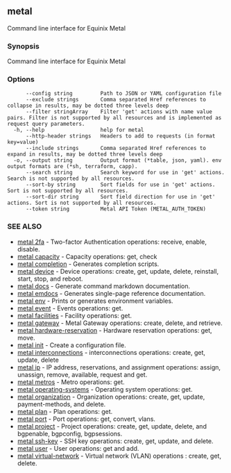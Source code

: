 ## metal

Command line interface for Equinix Metal

### Synopsis

Command line interface for Equinix Metal

### Options

```
      --config string         Path to JSON or YAML configuration file
      --exclude strings       Comma separated Href references to collapse in results, may be dotted three levels deep
      --filter stringArray    Filter 'get' actions with name value pairs. Filter is not supported by all resources and is implemented as request query parameters.
  -h, --help                  help for metal
      --http-header strings   Headers to add to requests (in format key=value)
      --include strings       Comma separated Href references to expand in results, may be dotted three levels deep
  -o, --output string         Output format (*table, json, yaml). env output formats are (*sh, terraform, capp).
      --search string         Search keyword for use in 'get' actions. Search is not supported by all resources.
      --sort-by string        Sort fields for use in 'get' actions. Sort is not supported by all resources.
      --sort-dir string       Sort field direction for use in 'get' actions. Sort is not supported by all resources.
      --token string          Metal API Token (METAL_AUTH_TOKEN)
```

### SEE ALSO

* [metal 2fa](metal_2fa.md)	 - Two-factor Authentication operations: receive, enable, disable.
* [metal capacity](metal_capacity.md)	 - Capacity operations: get, check
* [metal completion](metal_completion.md)	 - Generates completion scripts.
* [metal device](metal_device.md)	 - Device operations: create, get, update, delete, reinstall, start, stop, and reboot.
* [metal docs](metal_docs.md)	 - Generate command markdown documentation.
* [metal emdocs](metal_emdocs.md)	 - Generates single-page reference documentation.
* [metal env](metal_env.md)	 - Prints or generates environment variables.
* [metal event](metal_event.md)	 - Events operations: get.
* [metal facilities](metal_facilities.md)	 - Facility operations: get.
* [metal gateway](metal_gateway.md)	 - Metal Gateway operations: create, delete, and retrieve.
* [metal hardware-reservation](metal_hardware-reservation.md)	 - Hardware reservation operations: get, move.
* [metal init](metal_init.md)	 - Create a configuration file.
* [metal interconnections](metal_interconnections.md)	 - interconnections operations: create, get, update, delete
* [metal ip](metal_ip.md)	 - IP address, reservations, and assignment operations: assign, unassign, remove, available, request and get.
* [metal metros](metal_metros.md)	 - Metro operations: get.
* [metal operating-systems](metal_operating-systems.md)	 - Operating system operations: get.
* [metal organization](metal_organization.md)	 - Organization operations: create, get, update, payment-methods, and delete.
* [metal plan](metal_plan.md)	 - Plan operations: get.
* [metal port](metal_port.md)	 - Port operations: get, convert, vlans.
* [metal project](metal_project.md)	 - Project operations: create, get, update, delete, and bgpenable, bgpconfig, bgpsessions.
* [metal ssh-key](metal_ssh-key.md)	 - SSH key operations: create, get, update, and delete.
* [metal user](metal_user.md)	 - User operations: get and add.
* [metal virtual-network](metal_virtual-network.md)	 - Virtual network (VLAN) operations : create, get, delete.

